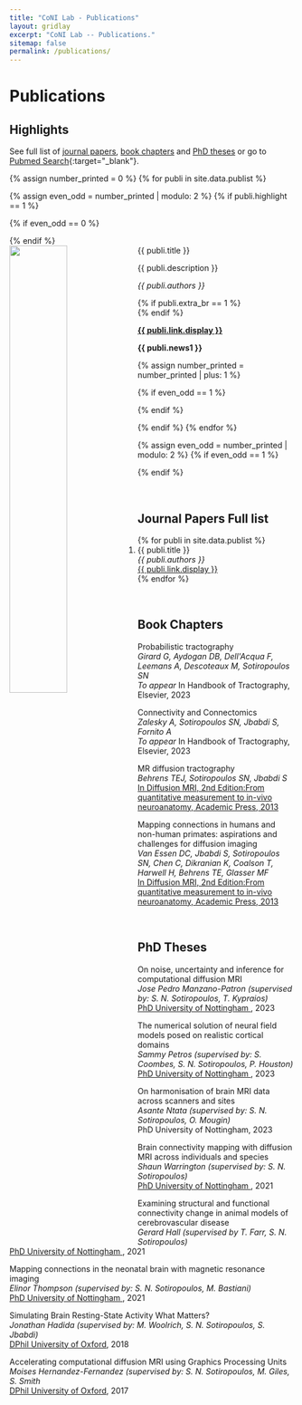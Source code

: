 ```yaml
---
title: "CoNI Lab - Publications"
layout: gridlay
excerpt: "CoNI Lab -- Publications."
sitemap: false
permalink: /publications/
---
```



# Publications

## Highlights

See full list of [journal papers](#journal-papers-full-list), [book chapters](#book-chapters) and [PhD theses](#phd-theses) or go to
[Pubmed Search](https://www.ncbi.nlm.nih.gov/pubmed/?term=(Sotiropoulos+SN+[au]+)+|+(Sotiropoulos+Stamatios+[au])){:target="_blank"}.

{% assign number_printed = 0 %}
{% for publi in site.data.publist %}

{% assign even_odd = number_printed | modulo: 2 %}
{% if publi.highlight == 1 %}

{% if even_odd == 0 %}
<div class="row">
{% endif %}

<div class="col-sm-6 clearfix">
 <div class="well">
  <pubtit>{{ publi.title }}</pubtit>
  <img src="{{ site.url }}{{ site.baseurl }}/images/pubpic/{{ publi.image }}" class="img-responsive" width="45%" style="float: left" />
  <p>{{ publi.description }}</p>
  <p><em>{{ publi.authors }}</em></p>
  {% if publi.extra_br == 1 %}
  <br>
  {% endif %}
  <p><strong><a href="{{ publi.link.url }}" target="_blank">{{ publi.link.display }}</a></strong></p>
  <p class="text-danger"><strong> {{ publi.news1 }}</strong></p>
 </div>
</div>

{% assign number_printed = number_printed | plus: 1 %}

{% if even_odd == 1 %}
</div>
{% endif %}

{% endif %}
{% endfor %}

{% assign even_odd = number_printed | modulo: 2 %}
{% if even_odd == 1 %}
</div>
{% endif %}

<p> &nbsp; </p>


## Journal Papers Full list
<ol>
{% for publi in site.data.publist %}
<li>
  {{ publi.title }} <br />
  <em>{{ publi.authors }} </em><br /><a href="{{ publi.link.url }}" target="_blank">{{ publi.link.display }}</a>
</li>
{% endfor %}
</ol>
<p> &nbsp; </p>


## Book Chapters

Probabilistic tractography  <br />
<em>Girard G, Aydogan DB, Dell'Acqua F, Leemans A, Descoteaux M, Sotiropoulos SN</em><br />
<i>To appear</i> In Handbook of Tractography, Elsevier, 2023

Connectivity and Connectomics <br />
<em>Zalesky A, Sotiropoulos SN, Jbabdi S, Fornito A</em><br />
<i>To appear</i> In Handbook of Tractography, Elsevier, 2023

MR diffusion tractography  <br />
<em> Behrens TEJ, Sotiropoulos SN, Jbabdi S</em><br />
<a href="https://www.elsevier.com/books/diffusion-mri/johansen-berg/978-0-12-396460-1"
target="_blank">In Diffusion MRI, 2nd Edition:From quantitative measurement to in-vivo neuroanatomy, Academic Press, 2013</a>


Mapping connections in humans and non-human primates: aspirations and challenges for diffusion imaging <br />
<em>Van Essen DC, Jbabdi S, Sotiropoulos SN, Chen C, Dikranian K,
Coalson T, Harwell H, Behrens TE, Glasser MF</em><br />
<a href="https://www.elsevier.com/books/diffusion-mri/johansen-berg/978-0-12-396460-1"
target="_blank">In Diffusion MRI, 2nd Edition:From quantitative measurement to in-vivo neuroanatomy, Academic Press, 2013</a>


<p> &nbsp; </p>


## PhD Theses

On noise, uncertainty and inference for computational diffusion MRI <br/>
<em> Jose Pedro Manzano-Patron (supervised by: S. N. Sotiropoulos, T. Kypraios) </em> <br/>
<a href="https://eprints.nottingham.ac.uk/74189" target="_blank">PhD University of Nottingham </a>, 2023


The numerical solution of neural field models posed on realistic cortical domains <br/>
<em> Sammy Petros (supervised by: S. Coombes, S. N. Sotiropoulos, P. Houston) </em> <br/>
<a href="https://eprints.nottingham.ac.uk/72417" target="_blank">PhD University of Nottingham </a>, 2023


On harmonisation of brain MRI data across scanners and sites <br/>
<em> Asante Ntata (supervised by: S. N. Sotiropoulos, O. Mougin) </em> <br/>
PhD University of Nottingham, 2023


Brain connectivity mapping with diffusion MRI across individuals and species <br/>
<em> Shaun Warrington (supervised by: S. N. Sotiropoulos) </em> <br/>
<a href="https://eprints.nottingham.ac.uk/65487" target="_blank">PhD University of Nottingham </a>, 2021


Examining structural and functional connectivity change in animal models of cerebrovascular disease <br/>
<em> Gerard Hall (supervised by T. Farr, S. N. Sotiropoulos) </em> <br/>
<a href="https://eprints.nottingham.ac.uk/65800" target="_blank">PhD
University of Nottingham </a>, 2021


Mapping connections in the neonatal brain with magnetic resonance imaging <br/>
<em> Elinor Thompson (supervised by: S. N. Sotiropoulos, M. Bastiani) </em> <br/>
<a href="https://eprints.nottingham.ac.uk/64848" target="_blank">PhD University of Nottingham </a>, 2021


Simulating Brain Resting-State Activity What Matters? <br/>
<em> Jonathan Hadida (supervised by: M. Woolrich, S. N. Sotiropoulos, S. Jbabdi) </em> <br/>
<a href="https://ora.ox.ac.uk/objects/uuid:5abd962a-b798-4530-947a-24eeafd568f3" target="_blank">DPhil University of Oxford</a>, 2018


Accelerating computational diffusion MRI using Graphics Processing Units  <br/>
<em> Moises Hernandez-Fernandez (supervised by: S. N. Sotiropoulos, M. Giles, S. Smith </em> <br/>
<a href="https://ora.ox.ac.uk/objects/uuid:a0ac63bc-bdd4-4d77-9344-d631e4d4297a" target="_blank">DPhil University of Oxford</a>, 2017


<p> &nbsp; </p>
